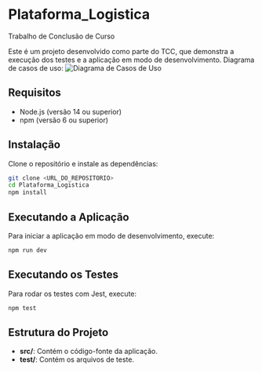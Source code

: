 # Plataforma_Logistica
Trabalho de Conclusão de Curso

Este é um projeto desenvolvido como parte do TCC, que demonstra a execução dos testes e a aplicação em modo de desenvolvimento.
Diagrama de casos de uso:
![Diagrama de Casos de Uso]("C:\Users\Administrador\OneDrive\Documents\GitHub\Plataforma_Logistica\tcc_2ªIteração\plataforma-logistica\readmeFiles\Diagrama-Casos-Uso-Plataforma-Logistica.jpg")


## Requisitos

- Node.js (versão 14 ou superior)
- npm (versão 6 ou superior)

## Instalação

Clone o repositório e instale as dependências:

```bash
git clone <URL_DO_REPOSITORIO>
cd Plataforma_Logistica
npm install
```

## Executando a Aplicação

Para iniciar a aplicação em modo de desenvolvimento, execute:

```bash
npm run dev
```

## Executando os Testes

Para rodar os testes com Jest, execute:

```bash
npm test
```

## Estrutura do Projeto

- **src/**: Contém o código-fonte da aplicação.
- **test/**: Contém os arquivos de teste.

